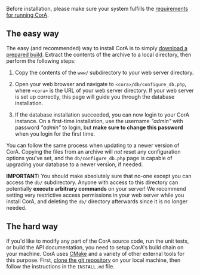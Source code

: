 Before installation, please make sure your system fulfills the
[requirements for running CorA](index.md#requirements).

## The easy way

The easy (and recommended) way to install CorA is to simply
[download a prepared build][download_url].  Extract the contents of the archive
to a local directory, then perform the following steps:

1. Copy the contents of the `www/` subdirectory to your web server directory.

2. Open your web browser and navigate to `<cora>/db/configure_db.php`, where
   `<cora>` is the URL of your web server directory.  If your web server is set
   up correctly, this page will guide you through the database installation.

3. If the database installation succeeded, you can now login to your CorA
   instance.  On a first-time installation, use the username *"admin"* with
   password *"admin"* to login, but **make sure to change this password** when
   you login for the first time.

You can follow the same process when updating to a newer version of CorA.
Copying the files from an archive will *not* reset any configuration options
you've set, and the `db/configure_db.php` page is capable of upgrading your
database to a newer version, if needed.

**IMPORTANT:** You should make absolutely sure that no-one except you can access
  the `db/` subdirectory.  Anyone with access to this directory can potentially
  **execute arbitrary commands** on your server!  We recommend setting very
  restrictive access permissions in your web server while you install CorA, and
  deleting the `db/` directory afterwards since it is no longer needed.

## The hard way

If you'd like to modify any part of the CorA source code, run the unit tests, or
build the API documentation, you need to setup CorA's build chain on your
machine.  CorA uses [CMake](http://www.cmake.org/) and a variety of other
external tools for this purpose.  First, [clone the git repository][git_repo] on
your local machine, then follow the instructions in the `INSTALL.md` file.


[git_repo]: https://bitbucket.org/mbollmann/cora/
[download_url]: https://bitbucket.org/mbollmann/cora/downloads
